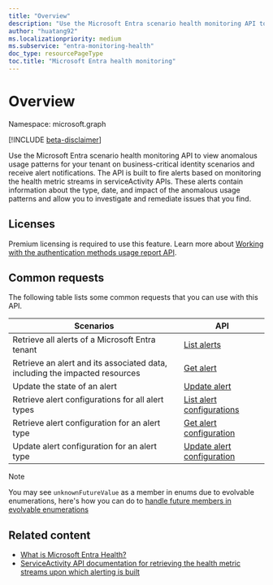 ```yaml
---
title: "Overview"
description: "Use the Microsoft Entra scenario health monitoring API to view anomalous usage pattern for your tenant on business-critical identity scenarios and receive alert notification"
author: "huatang92"
ms.localizationpriority: medium
ms.subservice: "entra-monitoring-health"
doc_type: resourcePageType
toc.title: "Microsoft Entra health monitoring"
---
```


# Overview

Namespace: microsoft.graph

[!INCLUDE [beta-disclaimer](../../includes/beta-disclaimer.md)]

Use the Microsoft Entra scenario health monitoring API to view anomalous usage patterns for your tenant on business-critical identity scenarios and receive alert notifications. The API is built to fire alerts based on monitoring the health metric streams in serviceActivity APIs. These alerts contain information about the type, date, and impact of the anomalous usage patterns and allow you to investigate and remediate issues that you find.

## Licenses
Premium licensing is required to use this feature. Learn more about [Working with the authentication methods usage report API](https://review.learn.microsoft.com/graph/api/resources/authenticationmethods-usage-insights-overview).

## Common requests

The following table lists some common requests that you can use with this API.

|  Scenarios  | API |
| ----------- | ----------- |
| Retrieve all alerts of a Microsoft Entra tenant | [List alerts](../api/healthmonitoring-healthmonitoringroot-list-alerts.md) |
| Retrieve an alert and its associated data, including the impacted resources | [Get alert](../api/healthmonitoring-alert-get.md) |
| Update the state of an alert | [Update alert](../api/healthmonitoring-alert-update.md) |
| Retrieve alert configurations for all alert types | [List alert configurations](../api/healthmonitoring-healthmonitoringroot-list-alertconfigurations.md) |
| Retrieve alert configuration for an alert type | [Get alert configuration](../api/healthmonitoring-alertconfiguration-get.md) |
| Update alert configuration for an alert type | [Update alert configuration](../api/healthmonitoring-alertconfiguration-update.md) |
> [!NOTE]
> You may see `unknownFutureValue` as a member in enums due to evolvable enumerations, here's how you can do to [handle future members in evolvable enumerations](/graph/best-practices-concept#handling-future-members-in-evolvable-enumerations)

## Related content

* [What is Microsoft Entra Health?](/entra/identity/monitoring-health/concept-microsoft-entra-health)
* [ServiceActivity API documentation for retrieving the health metric streams upon which alerting is built](../resources/serviceactivity.md)
